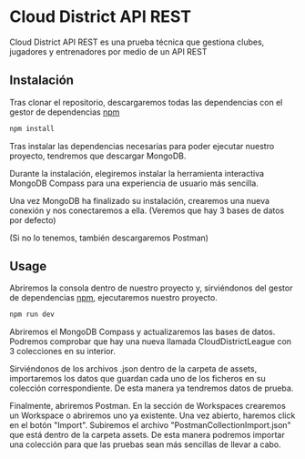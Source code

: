 # Cloud District API REST

Cloud District API REST es una prueba técnica que gestiona clubes, jugadores y entrenadores por medio de un API REST

## Instalación

Tras clonar el repositorio, descargaremos todas las dependencias con el gestor de dependencias [npm](https://docs.npmjs.com/getting-started)

```bash
npm install
```

Tras instalar las dependencias necesarias para poder ejecutar nuestro proyecto, tendremos que descargar MongoDB.

Durante la instalación, elegiremos instalar la herramienta interactiva MongoDB Compass para una experiencia de usuario más sencilla.

Una vez MongoDB ha finalizado su instalación, crearemos una nueva conexión y nos conectaremos a ella. (Veremos que hay 3 bases de datos por defecto)

(Si no lo tenemos, también descargaremos Postman)


## Usage

Abriremos la consola dentro de nuestro proyecto y, sirviéndonos del gestor de dependencias [npm](https://docs.npmjs.com/getting-started), ejecutaremos nuestro proyecto.

```bash
npm run dev
```

Abriremos el MongoDB Compass y actualizaremos las bases de datos. Podremos comprobar que hay una nueva llamada CloudDistrictLeague con 3 colecciones en su interior.

Sirviéndonos de los archivos .json dentro de la carpeta de assets, importaremos los datos que guardan cada uno de los ficheros en su colección correspondiente. De esta manera ya tendremos datos de prueba.

Finalmente, abriremos Postman. En la sección de Workspaces crearemos un Workspace o abriremos uno ya existente. Una vez abierto, haremos click en el botón "Import". Subiremos el archivo "PostmanCollectionImport.json" que está dentro de la carpeta assets. De esta manera podremos importar una colección para que las pruebas sean más sencillas de llevar a cabo.